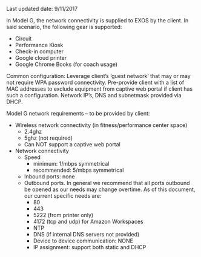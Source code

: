 Last updated date: 9/11/2017


In Model G, the network connectivity is supplied to EXOS by the client.  In said scenario, the following gear is supported:
+ Circuit
+ Performance Kiosk
+ Check-in computer
+ Google cloud printer
+ Google Chrome Books (for coach usage)

Common configuration: Leverage client’s ‘guest network’ that may or may not require WPA password connectivity.  Pre-provide client with a list of MAC addresses to exclude equipment from captive web portal if client has such a configuration.  Network IP’s, DNS and subnetmask provided via DHCP.

Model G network requirements – to be provided by client:
+ Wireless network connectivity (in fitness/performance center space)
  - 2.4ghz
  - 5ghz (not required)
  - Can NOT support a captive web portal
+ Network connectivity
  - Speed
    * minimum: 1/mbps symmetrical
    * recommended: 5/mbps symmetrical
  - Inbound ports: none
  - Outbound ports. In general we recommend that all ports outbound be opened as our needs may change overtime.  As of this document, our current specific needs are:
    * 80
    * 443
    * 5222 (from printer only)
    * 4172 (tcp and udp) for Amazon Workspaces
    * NTP
    * DNS (if internal DNS servers not provided)
    * Device to device communication: NONE
    * IP assignment: support both static and DHCP
